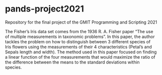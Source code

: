 # pands-project2021
Repository for the final project of the GMIT Programming and Scripting 2021

The Fisher’s Iris data set comes from the 1936 R. A. Fisher paper “The use of multiple measurements in taxonomic problems”. In this paper, the author tackles the problem on how to distinguish between 3 different species of Iris flowers using the measurements of their 4 characteristics (Petal’s and Sepals length and width). The method used in this paper focused on finding a linear function of the four measurements that would maximize the ratio of the difference between the means to the standard deviations within species.